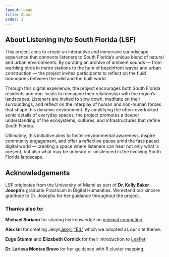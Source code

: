 ```yaml
---
layout: page
title: About
order: 2
---
```


## About Listening in/to South Florida (LSF)

This project aims to create an interactive and immersive soundscape experience that connects listeners to South Florida’s unique blend of natural and urban environments. By curating an archive of ambient sounds — from warbling birds in metro stations to the hum of beachfront waves and urban construction — the project invites participants to reflect on the fluid boundaries between the wild and the built world.

Through this digital experience, the project encourages both South Florida residents and non-locals to reimagine their relationship with the region’s landscapes. Listeners are invited to slow down, meditate on their surroundings, and reflect on the interplay of human and non-human forces that shape this dynamic environment. By amplifying the often-overlooked sonic details of everyday spaces, the project promotes a deeper understanding of the ecosystems, cultures, and infrastructures that define South Florida.

Ultimately, this initiative aims to foster environmental awareness, inspire community engagement, and offer a reflective pause amid the fast-paced digital world — creating a space where listeners can hear not only what is present, but also what may be unheard or unsilenced in the evolving South Florida landscape.

## Acknowledgements

LSF originates from the University of Miami as part of **Dr. Kelly Baker Joseph’s** graduate Practicum in Digital Humanities. We extend our sincere gratitude to Dr. Josephs for her guidance throughout the project. 

### Thanks also to:

**Michael Soriano** for sharing his knowledge on [minimal computing](https://go-dh.github.io/mincomp/).

**Alex Gil** for creating Jekyll[Jekyll](https://jekyllrb.com/) ["Ed"](https://minicomp.github.io/ed/) which we adopted as our site theme.

**Euge Stumm** and **Elizabeth Cornick** for their introduction to [Leaflet](https://leafletjs.com/).

**Dr. Larissa Montas Bravo** for her guidance with R cluster mapping.
